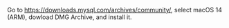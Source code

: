 Go to https://downloads.mysql.com/archives/community/, select macOS 14 (ARM), dowload DMG Archive, and install it.






